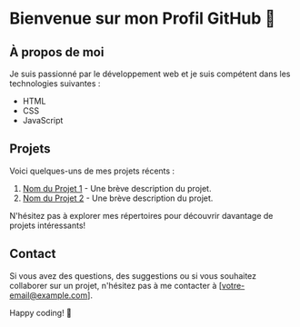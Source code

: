 # Bienvenue sur mon Profil GitHub 👋

## À propos de moi
Je suis passionné par le développement web et je suis compétent dans les technologies suivantes :

- <i class="fab fa-html5"></i> HTML
- <i class="fab fa-css3"></i> CSS
- <i class="fab fa-js"></i> JavaScript

## Projets

Voici quelques-uns de mes projets récents :

1. [Nom du Projet 1](lien_vers_le_projet_1) - Une brève description du projet.
2. [Nom du Projet 2](lien_vers_le_projet_2) - Une brève description du projet.

N'hésitez pas à explorer mes répertoires pour découvrir davantage de projets intéressants!

## Contact

Si vous avez des questions, des suggestions ou si vous souhaitez collaborer sur un projet, n'hésitez pas à me contacter à [votre-email@example.com].

Happy coding! 🚀



